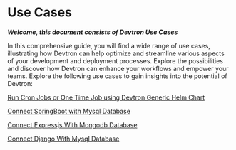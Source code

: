 # Use Cases

_**Welcome, this document consists of Devtron Use Cases**_

In this comprehensive guide, you will find a wide range of use cases, illustrating how Devtron can help optimize and streamline various aspects of your development and deployment processes. Explore the possibilities and discover how Devtron can enhance your workflows and empower your teams. Explore the following use cases to gain insights into the potential of Devtron:

[Run Cron Jobs or One Time Job using Devtron Generic Helm Chart](devtron-generic-helm-chart-to-run-cron-job-or-one-time-job.md)

[Connect SpringBoot with Mysql Database](connect-springboot-with-mysql-database.md)

[Connect Expressjs With Mongodb Database](connect-expressjs-with-mongodb-database.md)

[Connect Django With Mysql Database](connect-django-with-mysql-database.md)

